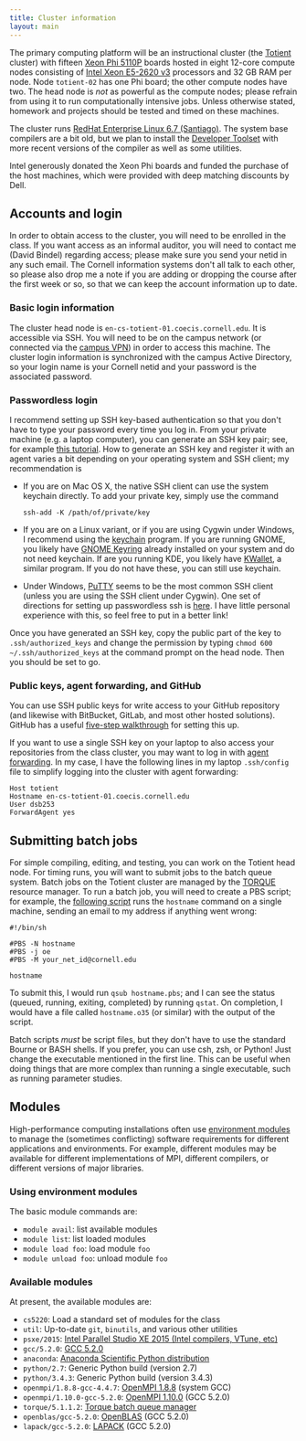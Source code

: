 ```yaml
---
title: Cluster information
layout: main
---
```


The primary computing platform will be an instructional cluster (the
[Totient][totient] cluster) with fifteen [Xeon Phi 5110P][phi-spec]
boards hosted in eight 12-core compute nodes consisting of
[Intel Xeon E5-2620 v3][xeon-spec] processors and 32 GB RAM per node.
Node `totient-02` has one Phi board; the other compute nodes have two.
The head node is *not* as powerful as the compute nodes; please
refrain from using it to run computationally intensive jobs.
Unless otherwise stated, homework and projects should be tested and
timed on these machines.

The cluster runs [RedHat Enterprise Linux 6.7 (Santiago)](rhel67).
The system base compilers are a bit old, but we plan to install the
[Developer Toolset][devtools] with more recent versions of the
compiler as well as some utilities.

Intel generously donated the Xeon Phi boards and funded the purchase
of the host machines, which were provided with deep matching discounts
by Dell.

[totient]: https://en.wikipedia.org/wiki/Euler%27s_totient_function
[phi-spec]: http://ark.intel.com/products/71992/Intel-Xeon-Phi-Coprocessor-5110P-8GB-1_053-GHz-60-core
[xeon-spec]: http://ark.intel.com/products/83352/Intel-Xeon-Processor-E5-2620-v3-15M-Cache-2_40-GHz
[rhel67]: https://access.redhat.com/documentation/en-US/Red_Hat_Enterprise_Linux/6/index.html
[devtools]: https://access.redhat.com/documentation/en-US/Red_Hat_Developer_Toolset/3/index.html

## Accounts and login

In order to obtain access to the cluster, you will need to be enrolled
in the class.  If you want access as an informal auditor, you will
need to contact me (David Bindel) regarding access; please make sure
you send your netid in any such email.  The Cornell information
systems don't all talk to each other, so please also drop me a note if
you are adding or dropping the course after the first week or so, so
that we can keep the account information up to date.

### Basic login information

The cluster head node is `en-cs-totient-01.coecis.cornell.edu`.
It is accessible via SSH.  You will need to be on the campus network
(or connected via the
[campus VPN](http://www.it.cornell.edu/services/vpn/)) in order to
access this machine.  The cluster login information is synchronized
with the campus Active Directory, so your login name is your Cornell
netid and your password is the associated password.

### Passwordless login

I recommend setting up SSH key-based authentication so that you don't
have to type your password every time you log in.  From your private
machine (e.g. a laptop computer), you can generate an SSH key pair;
see, for example
[this tutorial](https://www.digitalocean.com/community/tutorials/how-to-configure-ssh-key-based-authentication-on-a-linux-server).
How to generate an SSH key and register it with an agent varies a bit
depending on your operating system and SSH client; my recommendation
is

 - If you are on Mac OS X, the native SSH client can use the system
   keychain directly.  To add your private key, simply use the command

       ssh-add -K /path/of/private/key

 - If you are on a Linux variant, or if you are using Cygwin under Windows, I
   recommend using the [keychain](http://linux.die.net/man/1/keychain)
   program. If you are running GNOME, you likely have [GNOME
   Keyring](https://en.wikipedia.org/wiki/GNOME_Keyring) already installed on
   your system and do not need keychain. If are you running KDE, you likely have
   [KWallet](https://en.wikipedia.org/wiki/KWallet), a similar program. If you
   do not have these, you can still use keychain.

 - Under Windows, [PuTTY](www.putty.org) seems to be the most common
   SSH client (unless you are using the SSH client under Cygwin).
   One set of directions for setting up passwordless ssh is
   [here](https://www.digitalocean.com/community/tutorials/how-to-create-ssh-keys-with-putty-to-connect-to-a-vps).
   I have little personal experience with this, so feel free to put
   in a better link!

Once you have generated an SSH key, copy the public part of the key to
`.ssh/authorized_keys` and change the permission by typing
`chmod 600 ~/.ssh/authorized_keys` at the command prompt on the head node.
Then you should be set to go.

### Public keys, agent forwarding, and GitHub

You can use SSH public keys for write access to your GitHub
repository (and likewise with BitBucket, GitLab, and most other
hosted solutions).  GitHub has a useful
[five-step walkthrough](https://help.github.com/articles/generating-ssh-keys/)
for setting this up.

If you want to use a single SSH key on your laptop to also access
your repositories from the class cluster, you may want to
log in with
[agent forwarding](https://developer.github.com/guides/using-ssh-agent-forwarding/).
In my case, I have the following lines in my laptop `.ssh/config` file
to simplify logging into the cluster with agent forwarding:

    Host totient
    Hostname en-cs-totient-01.coecis.cornell.edu
    User dsb253
    ForwardAgent yes

## Submitting batch jobs

For simple compiling, editing, and testing, you can work on the
Totient head node.  For timing runs, you will want to submit jobs to
the batch queue system.  Batch jobs on the Totient cluster are managed by the
[TORQUE](http://www.adaptivecomputing.com/products/open-source/torque/)
resource manager.  To run a batch job, you will need to create a PBS
script; for example, the 
[following script](https://github.com/cornell-cs5220-f15/demo/blob/master/hostname.pbs)
runs the `hostname` command
on a single machine, sending an email to my address if anything went
wrong:

    #!/bin/sh
    
    #PBS -N hostname
    #PBS -j oe
    #PBS -M your_net_id@cornell.edu
    
    hostname

To submit this, I would run `qsub hostname.pbs`; and I can see the status
(queued, running, exiting, completed) by running `qstat`.  On
completion, I would have a file called `hostname.o35` (or similar)
with the output of the script.

Batch scripts *must* be script files, but they don't have to use the
standard Bourne or BASH shells.  If you prefer, you can use csh, zsh,
or Python!  Just change the executable mentioned in the first line.
This can be useful when doing things that are more complex than
running a single executable, such as running parameter studies.

## Modules

High-performance computing installations often use
[environment modules](http://modules.sourceforge.net/) to manage the
(sometimes conflicting) software requirements for different
applications and environments.  For example, different modules may be
available for different implementations of MPI, different compilers,
or different versions of major libraries.

### Using environment modules

The basic module commands are:

- `module avail`: list available modules
- `module list`: list loaded modules
- `module load foo`: load module `foo`
- `module unload foo`: unload module `foo`

### Available modules

At present, the available modules are:

- `cs5220`: Load a standard set of modules for the class
- `util`: Up-to-date `git`, `binutils`, and various other utilities
- `psxe/2015`: [Intel Parallel Studio XE 2015 (Intel compilers, VTune, etc)][psxe]
- `gcc/5.2.0`: [GCC 5.2.0][gcc5]
- `anaconda`: [Anaconda Scientific Python distribution][anaconda]
- `python/2.7`: Generic Python build (version 2.7)
- `python/3.4.3`: Generic Python build (version 3.4.3)
- `openmpi/1.8.8-gcc-4.4.7`: [OpenMPI 1.8.8][openmpi] (system GCC)
- `openmpi/1.10.0-gcc-5.2.0`: [OpenMPI 1.10.0][openmpi] (GCC 5.2.0)
- `torque/5.1.1.2`: [Torque batch queue manager][torque]
- `openblas/gcc-5.2.0`: [OpenBLAS][openblas] (GCC 5.2.0)
- `lapack/gcc-5.2.0`: [LAPACK][lapack] (GCC 5.2.0)

[psxe]: https://software.intel.com/en-us/intel-parallel-studio-xe
[gcc5]: https://gcc.gnu.org/gcc-5/
[anaconda]: https://store.continuum.io/cshop/anaconda/
[openmpi]: http://www.open-mpi.org/
[torque]: http://www.adaptivecomputing.com/products/open-source/torque/
[openblas]: http://www.openblas.net/
[lapack]: http://www.netlib.org/lapack/
